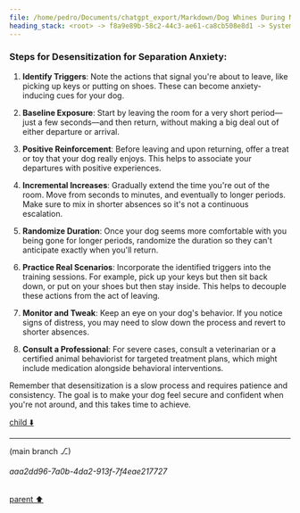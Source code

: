 ```yaml
---
file: /home/pedro/Documents/chatgpt_export/Markdown/Dog Whines During Meal prep.md
heading_stack: <root> -> f8a9e89b-58c2-44c3-ae61-ca8cb508e8d1 -> System -> 882793de-a7d7-4ec2-9c24-e27974f49f8d -> System -> aaa28ef5-747b-461e-aad6-8dbc6e13b2c4 -> User -> 59a2bcdc-4eb0-4876-b731-6b267724b266 -> Assistant -> aaa22962-7ef0-43e6-9d6b-626d4bcfbf86 -> User -> e5ac93a4-280d-4663-be53-5204362fd9bb -> Assistant -> aaa2da67-0040-49e7-a83e-bdfca9eaec3b -> User -> 44928bbd-2bcb-42c6-a086-f6388a97e3f9 -> Assistant -> Steps for Desensitization: -> Generalization to Other Behaviors: -> aaa25c20-9d84-45ca-90a9-ecad2b3c1a2d -> User -> dc75a6ee-fa59-489a-804a-9e386ecc7dc4 -> Assistant -> Steps for Desensitization for Separation Anxiety:
---
```

### Steps for Desensitization for Separation Anxiety:

1. **Identify Triggers**: Note the actions that signal you're about to leave, like picking up keys or putting on shoes. These can become anxiety-inducing cues for your dog.

2. **Baseline Exposure**: Start by leaving the room for a very short period—just a few seconds—and then return, without making a big deal out of either departure or arrival.

3. **Positive Reinforcement**: Before leaving and upon returning, offer a treat or toy that your dog really enjoys. This helps to associate your departures with positive experiences.

4. **Incremental Increases**: Gradually extend the time you're out of the room. Move from seconds to minutes, and eventually to longer periods. Make sure to mix in shorter absences so it's not a continuous escalation.

5. **Randomize Duration**: Once your dog seems more comfortable with you being gone for longer periods, randomize the duration so they can't anticipate exactly when you'll return.

6. **Practice Real Scenarios**: Incorporate the identified triggers into the training sessions. For example, pick up your keys but then sit back down, or put on your shoes but then stay inside. This helps to decouple these actions from the act of leaving.

7. **Monitor and Tweak**: Keep an eye on your dog's behavior. If you notice signs of distress, you may need to slow down the process and revert to shorter absences.

8. **Consult a Professional**: For severe cases, consult a veterinarian or a certified animal behaviorist for targeted treatment plans, which might include medication alongside behavioral interventions.

Remember that desensitization is a slow process and requires patience and consistency. The goal is to make your dog feel secure and confident when you're not around, and this takes time to achieve.

[child ⬇️](#aaa2dd96-7a0b-4da2-913f-7f4eae217727)

---

(main branch ⎇)
###### aaa2dd96-7a0b-4da2-913f-7f4eae217727
[parent ⬆️](#dc75a6ee-fa59-489a-804a-9e386ecc7dc4)
